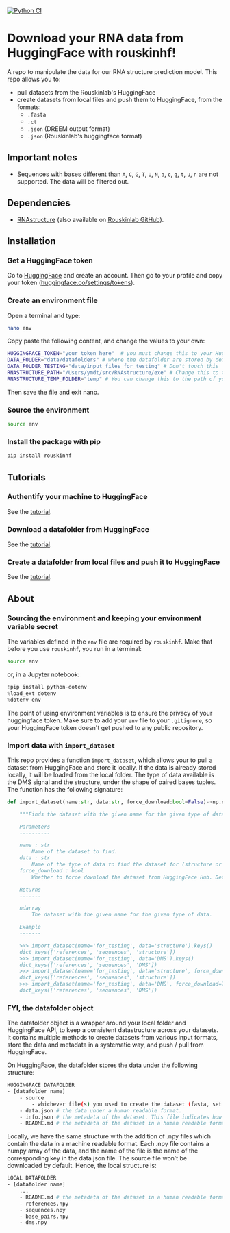 [![Python CI](https://github.com/rouskinlab/rouskinhf/actions/workflows/CI.yml/badge.svg)](https://github.com/rouskinlab/rouskinhf/actions/workflows/CI.yml)

# Download your RNA data from HuggingFace with rouskinhf!

A repo to manipulate the data for our RNA structure prediction model. This repo allows you to:
- pull datasets from the Rouskinlab's HuggingFace
- create datasets from local files and push them to HuggingFace, from the formats:
    - `.fasta`
    - `.ct`
    - `.json` (DREEM output format)
    - `.json` (Rouskinlab's huggingface format)

## Important notes

- Sequences with bases different than `A`, `C`, `G`, `T`, `U`, `N`, `a`, `c`, `g`, `t`, `u`, `n` are not supported. The data will be filtered out.

## Dependencies
- [RNAstructure](https://rna.urmc.rochester.edu/RNAstructure.html) (also available on [Rouskinlab GitHub](https://github.com/rouskinlab/RNAstructure)). 

## Installation

### Get a HuggingFace token

Go to [HuggingFace](https://huggingface.co/) and create an account. Then go to your profile and copy your token ([huggingface.co/settings/tokens](https://huggingface.co/settings/tokens)).

### Create an environment file

Open a terminal and type:

```bash
nano env
```

Copy paste the following content, and change the values to your own:

```bash
HUGGINGFACE_TOKEN="your token here"  # you must change this to your HuggingFace token
DATA_FOLDER="data/datafolders" # where the datafolder are stored by default, change it if you want to store it somewhere else
DATA_FOLDER_TESTING="data/input_files_for_testing" # Don't touch this
RNASTRUCTURE_PATH="/Users/ymdt/src/RNAstructure/exe" # Change this to the path of your RNAstructure executable
RNASTRUCTURE_TEMP_FOLDER="temp" # You can change this to the path of your RNAstructure temp folder
```

Then save the file and exit nano.

### Source the environment

```bash
source env
```

### Install the package with pip

```bash
pip install rouskinhf
```


## Tutorials

### Authentify your machine to HuggingFace

See the [tutorial](https://github.com/rouskinlab/rouskinhf/blob/main/tutorials/huggingface.ipynb).

### Download a datafolder from HuggingFace

See the [tutorial](https://github.com/rouskinlab/rouskinhf/blob/main/tutorials/use_for_models.ipynb).

### Create a datafolder from local files and push it to HuggingFace

See the [tutorial](https://github.com/rouskinlab/rouskinhf/blob/main/tutorials/create_push_pull.ipynb).

## About

### Sourcing the environment and keeping your environment variable secret

The variables defined in the `env` file are required by `rouskinhf`. Make that before you use `rouskinhf`, you run in a terminal:

```bash
source env
```
 or, in a Jupyter notebook:

```python
!pip install python-dotenv
%load_ext dotenv
%dotenv env
```

 The point of using environment variables is to ensure the privacy of your huggingface token. Make sure to add your `env` file to your `.gitignore`, so your HuggingFace token doesn't get pushed to any public repository.

### Import data with ``import_dataset``

This repo provides a function ``import_dataset``, which allows your to pull a dataset from HuggingFace and store it locally. If the data is already stored locally, it will be loaded from the local folder. The type of data available is the DMS signal and the structure, under the shape of paired bases tuples. The function has the following signature:

```python
def import_dataset(name:str, data:str, force_download:bool=False)->np.ndarray:

    """Finds the dataset with the given name for the given type of data.

    Parameters
    ----------

    name : str
        Name of the dataset to find.
    data : str
        Name of the type of data to find the dataset for (structure or DMS).
    force_download : bool
        Whether to force download the dataset from HuggingFace Hub. Defaults to False.

    Returns
    -------

    ndarray
        The dataset with the given name for the given type of data.

    Example
    -------

    >>> import_dataset(name='for_testing', data='structure').keys()
    dict_keys(['references', 'sequences', 'structure'])
    >>> import_dataset(name='for_testing', data='DMS').keys()
    dict_keys(['references', 'sequences', 'DMS'])
    >>> import_dataset(name='for_testing', data='structure', force_download=True).keys()
    dict_keys(['references', 'sequences', 'structure'])
    >>> import_dataset(name='for_testing', data='DMS', force_download=True).keys()
    dict_keys(['references', 'sequences', 'DMS'])
```

### FYI, the datafolder object

The datafolder object is a wrapper around your local folder and HuggingFace API, to keep a consistent datastructure across your datasets. It contains multiple methods to create datasets from various input formats, store the data and metadata in a systematic way, and push / pull from HuggingFace.

On HuggingFace, the datafolder stores the data under the following structure:

```bash
HUGGINGFACE DATAFOLDER
- [datafolder name]
    - source
        - whichever file(s) you used to create the dataset (fasta, set of CTs, etc.).
    - data.json # the data under a human readable format.
    - info.json # the metadata of the dataset. This file indicates how we got the DMS signal and the structures (directly from the source or from a prediction).
    - README.md # the metadata of the dataset in a human readable format.
```

Locally, we have the same structure with the addition of .npy files which contain the data in a machine readable format. Each .npy file contains a numpy array of the data, and the name of the file is the name of the corresponding key in the data.json file. The source file won’t be downloaded by default. Hence, the local structure is:

```bash
LOCAL DATAFOLDER
- [datafolder name]
    ...
    - README.md # the metadata of the dataset in a human readable format
    - references.npy
    - sequences.npy
    - base_pairs.npy
    - dms.npy
```
